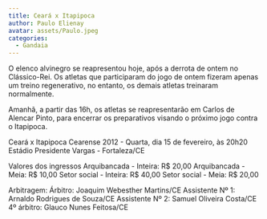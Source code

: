 ```yaml
---
title: Ceará x Itapipoca
author: Paulo Elienay
avatar: assets/Paulo.jpeg
categories:
  - Gandaia
---
```

O elenco alvinegro se reapresentou hoje, após a derrota de ontem no Clássico-Rei. Os atletas que participaram do jogo de ontem fizeram apenas um treino regenerativo, no entanto, os demais atletas treinaram normalmente. 

Amanhã, a partir das 16h, os atletas se reapresentarão em Carlos de Alencar Pinto, para encerrar os preparativos visando o próximo jogo contra o Itapipoca. 

Ceará x Itapipoca 
Cearense 2012 - Quarta, dia 15 de fevereiro, às 20h20 
Estádio Presidente Vargas - Fortaleza/CE 

Valores dos ingressos 
Arquibancada - Inteira: R$ 20,00 
Arquibancada - Meia: R$ 10,00 
Setor social - Inteira: R$ 40,00 
Setor social - Meia: R$ 20,00 

Arbitragem: 
Árbitro: Joaquim Webesther Martins/CE 
Assistente Nº 1: Arnaldo Rodrigues de Souza/CE 
Assistente Nº 2: Samuel Oliveira Costa/CE 
4º árbitro: Glauco Nunes Feitosa/CE
